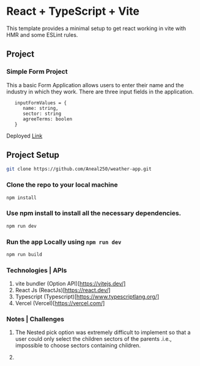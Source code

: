 # React + TypeScript + Vite

This template provides a minimal setup to get react working in vite with HMR and some ESLint rules.

## Project

### Simple Form Project

This a basic Form Application allows users to enter their name and the industry in which they work. There are three input fields in the application.

```
   inputFormValues = {
      name: string,
      sector: string
      agreeTerms: boolen
   }

```

Deployed [Link](https://simpleform-git-develop-aneal250.vercel.app)

## Project Setup

```sh
git clone https://github.com/Aneal250/weather-app.git
```

### Clone the repo to your local machine

```sh
npm install
```

### Use npm install to install all the necessary dependencies.

```sh
npm run dev
```

### Run the app Locally using `npm run dev`

```sh
npm run build
```

### Technologies | APIs

1. vite bundler (Option API)[https://vitejs.dev/]
2. React Js (ReactJs)[https://react.dev/]
3. Typescript (Typescript)[https://www.typescriptlang.org/]
4. Vercel (Vercel)[https://vercel.com/]

### Notes | Challenges

1. The Nested pick option was extremely difficult to implement so that a user could only select the children sectors of the parents .i.e., impossible to choose sectors containing children.

2. 
